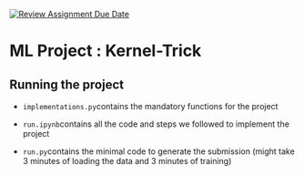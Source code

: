 [![Review Assignment Due Date](https://classroom.github.com/assets/deadline-readme-button-22041afd0340ce965d47ae6ef1cefeee28c7c493a6346c4f15d667ab976d596c.svg)](https://classroom.github.com/a/MqChnODK)

# ML Project : Kernel-Trick

## Running the project

- `implementations.py`contains the mandatory functions for the project

- `run.ipynb`contains all the code and steps we followed to implement the project

- `run.py`contains the minimal code to generate the submission (might take 3 minutes of loading the data and 3 minutes of training)
